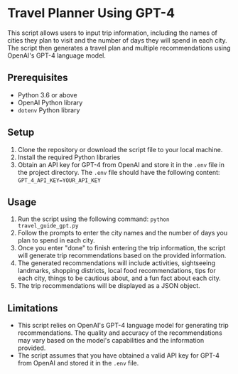 # Travel Planner Using GPT-4

This script allows users to input trip information, including the names of cities they plan to visit and the number of days they will spend in each city. The script then generates a travel plan and multiple recommendations using OpenAI's GPT-4 language model.

## Prerequisites

- Python 3.6 or above
- OpenAI Python library
- `dotenv` Python library

## Setup

1. Clone the repository or download the script file to your local machine.
2. Install the required Python libraries
3. Obtain an API key for GPT-4 from OpenAI and store it in the `.env` file in the project directory. The `.env` file should have the following content: `GPT_4_API_KEY=YOUR_API_KEY`

## Usage

1. Run the script using the following command: `python travel_guide_gpt.py`
2. Follow the prompts to enter the city names and the number of days you plan to spend in each city.
3. Once you enter "done" to finish entering the trip information, the script will generate trip recommendations based on the provided information.
4. The generated recommendations will include activities, sightseeing landmarks, shopping districts, local food recommendations, tips for each city, things to be cautious about, and a fun fact about each city.
5. The trip recommendations will be displayed as a JSON object.

## Limitations

- This script relies on OpenAI's GPT-4 language model for generating trip recommendations. The quality and accuracy of the recommendations may vary based on the model's capabilities and the information provided.
- The script assumes that you have obtained a valid API key for GPT-4 from OpenAI and stored it in the `.env` file.

